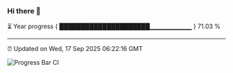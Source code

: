 ### Hi there 👋

⏳ Year progress { █████████████████████▁▁▁▁▁▁▁▁▁ } 71.03 %

---

⏰ Updated on Wed, 17 Sep 2025 06:22:16 GMT

![Progress Bar CI](https://github.com/liununu/liununu/workflows/Progress%20Bar%20CI/badge.svg)
